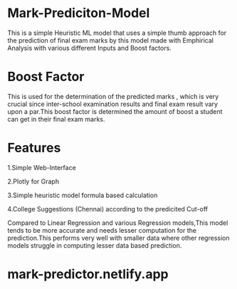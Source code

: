 # Mark-Prediciton-Model
This is a simple Heuristic ML model that uses a simple thumb approach for the prediction of final exam marks by this model made with Emphirical Analysis with various different Inputs and Boost factors.
# Boost Factor
This is used for the determination of the predicted marks , which is very crucial since inter-school examination results and final exam result vary upon a par.This boost factor is determined the amount of boost a student can get in their final exam marks.
# Features
1.Simple Web-Interface

2.Plotly for Graph

3.Simple heuristic model formula based calculation

4.College Suggestions (Chennai) according to the predicited Cut-off

Compared to Linear Regression and various Regression models,This model tends to be more accurate and needs lesser computation for the prediction.This performs very well with smaller data where other regression models struggle in computing lesser data based prediction.

# mark-predictor.netlify.app
